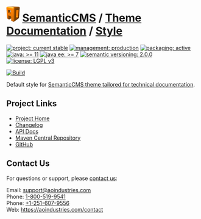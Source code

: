 # [<img src="ao-logo.png" alt="AO Logo" width="35" height="40">](https://github.com/aoindustries) [SemanticCMS](https://github.com/aoindustries/semanticcms) / [Theme Documentation](https://github.com/aoindustries/semanticcms-theme-documentation) / [Style](https://github.com/aoindustries/semanticcms-theme-documentation-style)

[![project: current stable](https://semanticcms.com/ao-badges/project-current-stable.svg)](https://aoindustries.com/life-cycle#project-current-stable)
[![management: production](https://semanticcms.com/ao-badges/management-production.svg)](https://aoindustries.com/life-cycle#management-production)
[![packaging: active](https://semanticcms.com/ao-badges/packaging-active.svg)](https://aoindustries.com/life-cycle#packaging-active)  
[![java: &gt;= 11](https://semanticcms.com/ao-badges/java-11.svg)](https://docs.oracle.com/en/java/javase/11/docs/api/)
[![java ee: &gt;= 7](https://semanticcms.com/ao-badges/javaee-7.svg)](https://docs.oracle.com/javaee/7/api/)
[![semantic versioning: 2.0.0](https://semanticcms.com/ao-badges/semver-2.0.0.svg)](http://semver.org/spec/v2.0.0.html)
[![license: LGPL v3](https://semanticcms.com/ao-badges/license-lgpl-3.0.svg)](https://www.gnu.org/licenses/lgpl-3.0)

[![Build](https://github.com/aoindustries/semanticcms-theme-documentation-style/workflows/Build/badge.svg?branch=1.x)](https://github.com/aoindustries/semanticcms-theme-documentation-style/actions?query=workflow%3ABuild)

Default style for [SemanticCMS theme tailored for technical documentation](https://github.com/aoindustries/semanticcms-theme-documentation).

## Project Links
* [Project Home](https://semanticcms.com/theme-documentation/style/)
* [Changelog](https://semanticcms.com/theme-documentation/style/changelog)
* [API Docs](https://semanticcms.com/theme-documentation/style/apidocs/)
* [Maven Central Repository](https://search.maven.org/artifact/com.semanticcms/semanticcms-theme-documentation-style)
* [GitHub](https://github.com/aoindustries/semanticcms-theme-documentation-style)

## Contact Us
For questions or support, please [contact us](https://aoindustries.com/contact):

Email: [support@aoindustries.com](mailto:support@aoindustries.com)  
Phone: [1-800-519-9541](tel:1-800-519-9541)  
Phone: [+1-251-607-9556](tel:+1-251-607-9556)  
Web: https://aoindustries.com/contact
